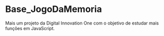 # Base_JogoDaMemoria
Mais um projeto da Digital Innovation One com o objetivo de estudar mais funções em JavaScript.
